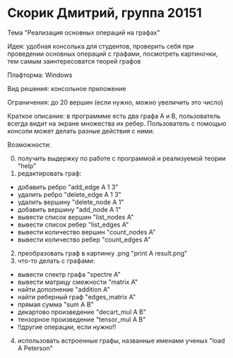 # Скорик Дмитрий, группа 20151
Тема "Реализация основных операций на графах"

Идея: удобная консолька для студентов, проверить себя при проведении основных операций с графами, посмотреть картиночки, тем самым заинтересоватся теорей графов

Плафторма: Windows

Вид решения: консольное приложение

Ограничения: до 20 вершин (если нужно, можно увеличить это число)

Краткое описание: в программме есть два графа A и B, пользователь всегда видит на экране множества их ребер. Пользователь с помощью консоли может делать разные действия с ними.

Возможности:

0. получить выдержку по работе с программой и реализуемой теории "help"
1. редактировать граф:
  - добавить ребро "add_edge A 1 3"
  - удалить ребро "delete_edge A 1 3"
  - удалить вершину "delete_node A 1"
  - добавить вершину "add_node A 1"
  - вывести список вершин "list_nodes A"
  - вывести список ребер "list_edges A"
  - вывести количество вершин "count_nodes A"
  - вывести количество ребер "count_edges A"
2. преобразовать граф в картинку .png "print A result.png"
3. что-то делать с графами:
  - вывести спектр графа "spectre A"
  - вывести матрицу смежности "matrix A"
  - найти дополнение "addition A"
  - найти реберный граф "edges_matrix A"
  - прямая сумма "sum A B"
  - декартово произведение "decart_mul A B"
  - тензорное произведение "tensor_mul A B"
  - !!другие операции, если нужно!!
4. использовать встроенные графы, названные именами ученых "load A Peterson"
